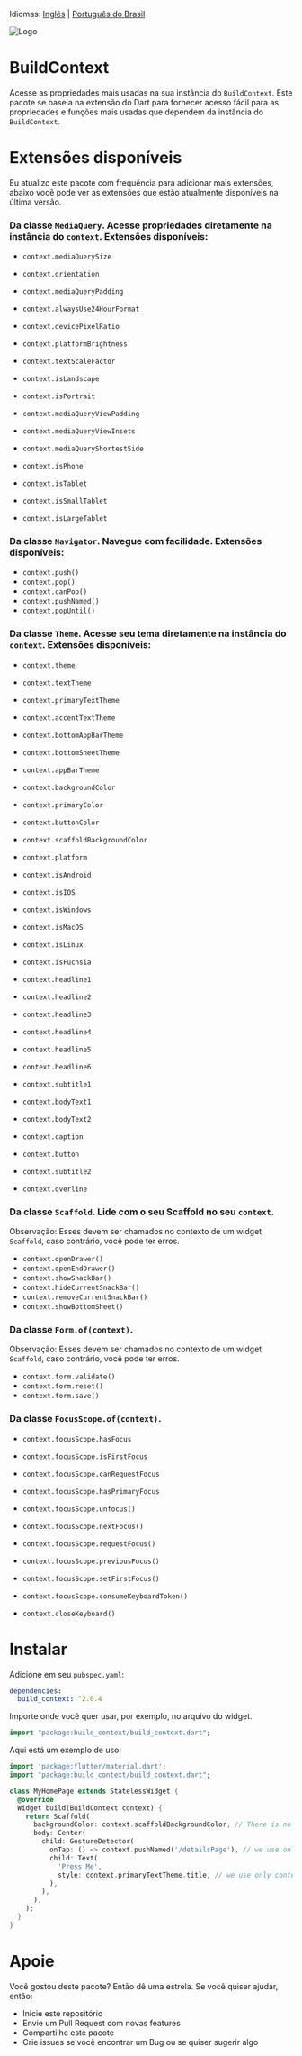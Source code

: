 Idiomas: [Inglês](README.md) | [Português do Brasil](README-pt-BR.md)

![Logo](resources/logo.png)

# BuildContext

Acesse as propriedades mais usadas na sua instância do `BuildContext`.
Este pacote se baseia na extensão do Dart para fornecer acesso fácil para as propriedades e funções mais usadas que dependem da instância do `BuildContext`.

# Extensões disponíveis
Eu atualizo este pacote com frequência para adicionar mais extensões,
abaixo você pode ver as extensões que estão atualmente disponíveis na última versão.

### Da classe `MediaQuery`. Acesse propriedades diretamente na instância do `context`. Extensões disponíveis:

- `context.mediaQuerySize`
- `context.orientation`
- `context.mediaQueryPadding`
- `context.alwaysUse24HourFormat`
- `context.devicePixelRatio`
- `context.platformBrightness`
- `context.textScaleFactor`
- `context.isLandscape`
- `context.isPortrait`
- `context.mediaQueryViewPadding`
- `context.mediaQueryViewInsets`
- `context.mediaQueryShortestSide`


- `context.isPhone`
- `context.isTablet`
- `context.isSmallTablet`
- `context.isLargeTablet`

### Da classe `Navigator`. Navegue com facilidade. Extensões disponíveis:

- `context.push()`
- `context.pop()`
- `context.canPop()`
- `context.pushNamed()`
- `context.popUntil()`

### Da classe `Theme`. Acesse seu tema diretamente na instância do `context`. Extensões disponíveis:

- `context.theme`
- `context.textTheme`
- `context.primaryTextTheme`
- `context.accentTextTheme`
- `context.bottomAppBarTheme`
- `context.bottomSheetTheme`
- `context.appBarTheme`
- `context.backgroundColor`
- `context.primaryColor`
- `context.buttonColor`
- `context.scaffoldBackgroundColor`
- `context.platform`
- `context.isAndroid`
- `context.isIOS`
- `context.isWindows`
- `context.isMacOS`
- `context.isLinux`
- `context.isFuchsia`

- `context.headline1`
- `context.headline2`
- `context.headline3`
- `context.headline4`
- `context.headline5`
- `context.headline6`
- `context.subtitle1`
- `context.bodyText1`
- `context.bodyText2`
- `context.caption`
- `context.button`
- `context.subtitle2`
- `context.overline`

### Da classe `Scaffold`. Lide com o seu Scaffold no seu `context`.
Observação: Esses devem ser chamados no contexto de um widget `Scaffold`, caso contrário, você pode ter erros.

- `context.openDrawer()`
- `context.openEndDrawer()`
- `context.showSnackBar()`
- `context.hideCurrentSnackBar()`
- `context.removeCurrentSnackBar()`
- `context.showBottomSheet()`

### Da classe `Form.of(context)`.
Observação: Esses devem ser chamados no contexto de um widget `Scaffold`, caso contrário, você pode ter erros.

- `context.form.validate()`
- `context.form.reset()`
- `context.form.save()`

### Da classe `FocusScope.of(context)`.

- `context.focusScope.hasFocus`
- `context.focusScope.isFirstFocus`
- `context.focusScope.canRequestFocus`
- `context.focusScope.hasPrimaryFocus`

- `context.focusScope.unfocus()`
- `context.focusScope.nextFocus()`
- `context.focusScope.requestFocus()`
- `context.focusScope.previousFocus()`
- `context.focusScope.setFirstFocus()`
- `context.focusScope.consumeKeyboardToken()`
- `context.closeKeyboard()`

# Instalar

Adicione em seu `pubspec.yaml`:

```yaml
dependencies:
  build_context: ^2.0.4
```

Importe onde você quer usar, por exemplo, no arquivo do widget.

```dart
import "package:build_context/build_context.dart";
```

Aqui está um exemplo de uso:

```dart
import 'package:flutter/material.dart';
import "package:build_context/build_context.dart";

class MyHomePage extends StatelessWidget {
  @override
  Widget build(BuildContext context) {
    return Scaffold(
      backgroundColor: context.scaffoldBackgroundColor, // There is no Theme.of(context)
      body: Center(
        child: GestureDetector(
          onTap: () => context.pushNamed('/detailsPage'), // we use only context not Navigator.of(context)
          child: Text(
            'Press Me',
            style: context.primaryTextTheme.title, // we use only context not Theme.of(context)
          ),
        ),
      ),
    );
  }
}
```

# Apoie
Você gostou deste pacote? Então dê uma estrela. Se você quiser ajudar, então:

- Inicie este repositório
- Envie um Pull Request com novas features
- Compartilhe este pacote
- Crie issues se você encontrar um Bug ou se quiser sugerir algo